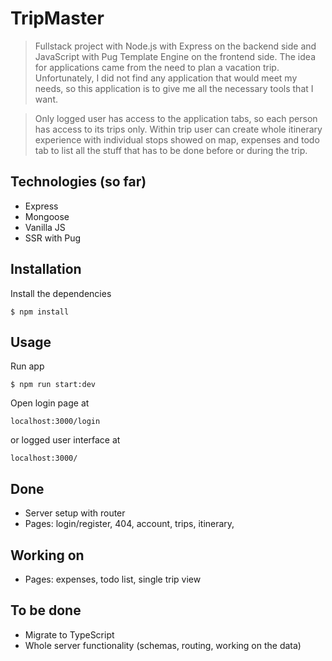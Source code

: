 # TripMaster 

> Fullstack project with Node.js with Express on the backend side and JavaScript with Pug Template Engine on the frontend side. The idea for applications came from the need to plan a vacation trip. Unfortunately, I did not find any application that would meet my needs, so this application is to give me all the necessary tools that I want. 

> Only logged user has access to the application tabs, so each person has access to its trips only. Within trip user can create whole itinerary experience with individual stops showed on map, expenses and todo tab to list all the stuff that has to be done before or during the trip. 

## Technologies (so far)

- Express
- Mongoose
- Vanilla JS 
- SSR with Pug

## Installation

Install the dependencies

```$xslt
$ npm install
```

## Usage

Run app

```$xslt
$ npm run start:dev
```

Open login page at

```$xslt
localhost:3000/login
```

or logged user interface at 

```$xslt
localhost:3000/
```

## Done

- Server setup with router
- Pages: login/register, 404, account, trips, itinerary, 

## Working on 

- Pages: expenses, todo list, single trip view

## To be done

- Migrate to TypeScript
- Whole server functionality (schemas, routing, working on the data)